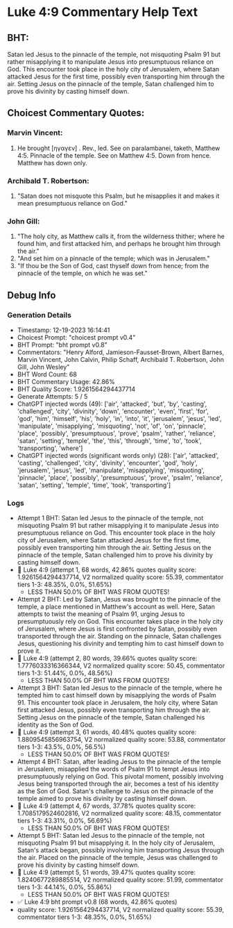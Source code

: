 # Luke 4:9 Commentary Help Text

## BHT:
Satan led Jesus to the pinnacle of the temple, not misquoting Psalm 91 but rather misapplying it to manipulate Jesus into presumptuous reliance on God. This encounter took place in the holy city of Jerusalem, where Satan attacked Jesus for the first time, possibly even transporting him through the air. Setting Jesus on the pinnacle of the temple, Satan challenged him to prove his divinity by casting himself down.

## Choicest Commentary Quotes:
### Marvin Vincent:
1. He brought [ηγαγεν] . Rev., led. See on paralambanei, taketh, Matthew 4:5. 
Pinnacle of the temple. See on Matthew 4:5. 
Down from hence. Matthew has down only.


### Archibald T. Robertson:
1. "Satan does not misquote this Psalm, but he misapplies it and makes it mean presumptuous reliance on God."

### John Gill:
1. "The holy city, as Matthew calls it, from the wilderness thither; where he found him, and first attacked him, and perhaps he brought him through the air." 
2. "And set him on a pinnacle of the temple; which was in Jerusalem."
3. "If thou be the Son of God, cast thyself down from hence; from the pinnacle of the temple, on which he was set."


## Debug Info
### Generation Details
- Timestamp: 12-19-2023 16:14:41
- Choicest Prompt: "choicest prompt v0.4"
- BHT Prompt: "bht prompt v0.8"
- Commentators: "Henry Alford, Jamieson-Fausset-Brown, Albert Barnes, Marvin Vincent, John Calvin, Philip Schaff, Archibald T. Robertson, John Gill, John Wesley"
- BHT Word Count: 68
- BHT Commentary Usage: 42.86%
- BHT Quality Score: 1.9261564294437714
- Generate Attempts: 5 / 5
- ChatGPT injected words (49):
	['air', 'attacked', 'but', 'by', 'casting', 'challenged', 'city', 'divinity', 'down', 'encounter', 'even', 'first', 'for', 'god', 'him', 'himself', 'his', 'holy', 'in', 'into', 'it', 'jerusalem', 'jesus', 'led', 'manipulate', 'misapplying', 'misquoting', 'not', 'of', 'on', 'pinnacle', 'place', 'possibly', 'presumptuous', 'prove', 'psalm', 'rather', 'reliance', 'satan', 'setting', 'temple', 'the', 'this', 'through', 'time', 'to', 'took', 'transporting', 'where']
- ChatGPT injected words (significant words only) (28):
	['air', 'attacked', 'casting', 'challenged', 'city', 'divinity', 'encounter', 'god', 'holy', 'jerusalem', 'jesus', 'led', 'manipulate', 'misapplying', 'misquoting', 'pinnacle', 'place', 'possibly', 'presumptuous', 'prove', 'psalm', 'reliance', 'satan', 'setting', 'temple', 'time', 'took', 'transporting']

### Logs
- Attempt 1 BHT: Satan led Jesus to the pinnacle of the temple, not misquoting Psalm 91 but rather misapplying it to manipulate Jesus into presumptuous reliance on God. This encounter took place in the holy city of Jerusalem, where Satan attacked Jesus for the first time, possibly even transporting him through the air. Setting Jesus on the pinnacle of the temple, Satan challenged him to prove his divinity by casting himself down.
- 🔄 Luke 4:9 (attempt 1, 68 words, 42.86% quotes quality score: 1.9261564294437714, V2 normalized quality score: 55.39, commentator tiers 1-3: 48.35%, 0.0%, 51.65%) 
	- LESS THAN 50.0% OF BHT WAS FROM QUOTES!
- Attempt 2 BHT: Led by Satan, Jesus was brought to the pinnacle of the temple, a place mentioned in Matthew's account as well. Here, Satan attempts to twist the meaning of Psalm 91, urging Jesus to presumptuously rely on God. This encounter takes place in the holy city of Jerusalem, where Jesus is first confronted by Satan, possibly even transported through the air. Standing on the pinnacle, Satan challenges Jesus, questioning his divinity and tempting him to cast himself down to prove it.
- 🔄 Luke 4:9 (attempt 2, 80 words, 39.66% quotes quality score: 1.7776033316366344, V2 normalized quality score: 50.45, commentator tiers 1-3: 51.44%, 0.0%, 48.56%) 
	- LESS THAN 50.0% OF BHT WAS FROM QUOTES!
- Attempt 3 BHT: Satan led Jesus to the pinnacle of the temple, where he tempted him to cast himself down by misapplying the words of Psalm 91. This encounter took place in Jerusalem, the holy city, where Satan first attacked Jesus, possibly even transporting him through the air. Setting Jesus on the pinnacle of the temple, Satan challenged his identity as the Son of God.
- 🔄 Luke 4:9 (attempt 3, 61 words, 40.48% quotes quality score: 1.8809545856963754, V2 normalized quality score: 53.88, commentator tiers 1-3: 43.5%, 0.0%, 56.5%) 
	- LESS THAN 50.0% OF BHT WAS FROM QUOTES!
- Attempt 4 BHT: Satan, after leading Jesus to the pinnacle of the temple in Jerusalem, misapplied the words of Psalm 91 to tempt Jesus into presumptuously relying on God. This pivotal moment, possibly involving Jesus being transported through the air, becomes a test of his identity as the Son of God. Satan's challenge to Jesus on the pinnacle of the temple aimed to prove his divinity by casting himself down.
- 🔄 Luke 4:9 (attempt 4, 67 words, 37.78% quotes quality score: 1.7085179524602816, V2 normalized quality score: 48.15, commentator tiers 1-3: 43.31%, 0.0%, 56.69%) 
	- LESS THAN 50.0% OF BHT WAS FROM QUOTES!
- Attempt 5 BHT: Satan led Jesus to the pinnacle of the temple, not misquoting Psalm 91 but misapplying it. In the holy city of Jerusalem, Satan's attack began, possibly involving him transporting Jesus through the air. Placed on the pinnacle of the temple, Jesus was challenged to prove his divinity by casting himself down.
- 🔄 Luke 4:9 (attempt 5, 51 words, 39.47% quotes quality score: 1.8240677289885514, V2 normalized quality score: 51.99, commentator tiers 1-3: 44.14%, 0.0%, 55.86%) 
	- LESS THAN 50.0% OF BHT WAS FROM QUOTES!
- ✅ Luke 4:9 bht prompt v0.8 (68 words, 42.86% quotes)
- quality score: 1.9261564294437714, V2 normalized quality score: 55.39, commentator tiers 1-3: 48.35%, 0.0%, 51.65%)